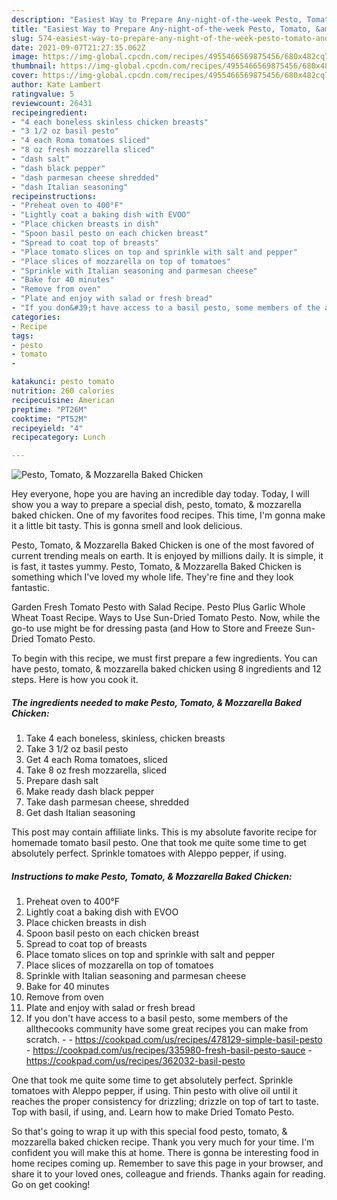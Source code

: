 ```yaml
---
description: "Easiest Way to Prepare Any-night-of-the-week Pesto, Tomato, &amp;amp; Mozzarella Baked Chicken"
title: "Easiest Way to Prepare Any-night-of-the-week Pesto, Tomato, &amp;amp; Mozzarella Baked Chicken"
slug: 574-easiest-way-to-prepare-any-night-of-the-week-pesto-tomato-and-amp-mozzarella-baked-chicken
date: 2021-09-07T21:27:35.062Z
image: https://img-global.cpcdn.com/recipes/4955466569875456/680x482cq70/pesto-tomato-mozzarella-baked-chicken-recipe-main-photo.jpg
thumbnail: https://img-global.cpcdn.com/recipes/4955466569875456/680x482cq70/pesto-tomato-mozzarella-baked-chicken-recipe-main-photo.jpg
cover: https://img-global.cpcdn.com/recipes/4955466569875456/680x482cq70/pesto-tomato-mozzarella-baked-chicken-recipe-main-photo.jpg
author: Kate Lambert
ratingvalue: 5
reviewcount: 26431
recipeingredient:
- "4 each boneless skinless chicken breasts"
- "3 1/2 oz basil pesto"
- "4 each Roma tomatoes sliced"
- "8 oz fresh mozzarella sliced"
- "dash salt"
- "dash black pepper"
- "dash parmesan cheese shredded"
- "dash Italian seasoning"
recipeinstructions:
- "Preheat oven to 400°F"
- "Lightly coat a baking dish with EVOO"
- "Place chicken breasts in dish"
- "Spoon basil pesto on each chicken breast"
- "Spread to coat top of breasts"
- "Place tomato slices on top and sprinkle with salt and pepper"
- "Place slices of mozzarella on top of tomatoes"
- "Sprinkle with Italian seasoning and parmesan cheese"
- "Bake for 40 minutes"
- "Remove from oven"
- "Plate and enjoy with salad or fresh bread"
- "If you don&#39;t have access to a basil pesto, some members of the allthecooks community have some great recipes you can make from scratch.  https://cookpad.com/us/recipes/478129-simple-basil-pesto https://cookpad.com/us/recipes/335980-fresh-basil-pesto-sauce https://cookpad.com/us/recipes/362032-basil-pesto"
categories:
- Recipe
tags:
- pesto
- tomato
- 

katakunci: pesto tomato  
nutrition: 260 calories
recipecuisine: American
preptime: "PT26M"
cooktime: "PT52M"
recipeyield: "4"
recipecategory: Lunch

---
```



![Pesto, Tomato, &amp; Mozzarella Baked Chicken](https://img-global.cpcdn.com/recipes/4955466569875456/680x482cq70/pesto-tomato-mozzarella-baked-chicken-recipe-main-photo.jpg)

Hey everyone, hope you are having an incredible day today. Today, I will show you a way to prepare a special dish, pesto, tomato, &amp; mozzarella baked chicken. One of my favorites food recipes. This time, I'm gonna make it a little bit tasty. This is gonna smell and look delicious.

Pesto, Tomato, &amp; Mozzarella Baked Chicken is one of the most favored of current trending meals on earth. It is enjoyed by millions daily. It is simple, it is fast, it tastes yummy. Pesto, Tomato, &amp; Mozzarella Baked Chicken is something which I've loved my whole life. They're fine and they look fantastic.

Garden Fresh Tomato Pesto with Salad Recipe. Pesto Plus Garlic Whole Wheat Toast Recipe. Ways to Use Sun-Dried Tomato Pesto. Now, while the go-to use might be for dressing pasta (and How to Store and Freeze Sun-Dried Tomato Pesto.


To begin with this recipe, we must first prepare a few ingredients. You can have pesto, tomato, &amp; mozzarella baked chicken using 8 ingredients and 12 steps. Here is how you cook it.

<!--inarticleads1-->

##### The ingredients needed to make Pesto, Tomato, &amp; Mozzarella Baked Chicken:

1. Take 4 each boneless, skinless, chicken breasts
1. Take 3 1/2 oz basil pesto
1. Get 4 each Roma tomatoes, sliced
1. Take 8 oz fresh mozzarella, sliced
1. Prepare dash salt
1. Make ready dash black pepper
1. Take dash parmesan cheese, shredded
1. Get dash Italian seasoning


This post may contain affiliate links. This is my absolute favorite recipe for homemade tomato basil pesto. One that took me quite some time to get absolutely perfect. Sprinkle tomatoes with Aleppo pepper, if using. 

<!--inarticleads2-->

##### Instructions to make Pesto, Tomato, &amp; Mozzarella Baked Chicken:

1. Preheat oven to 400°F
1. Lightly coat a baking dish with EVOO
1. Place chicken breasts in dish
1. Spoon basil pesto on each chicken breast
1. Spread to coat top of breasts
1. Place tomato slices on top and sprinkle with salt and pepper
1. Place slices of mozzarella on top of tomatoes
1. Sprinkle with Italian seasoning and parmesan cheese
1. Bake for 40 minutes
1. Remove from oven
1. Plate and enjoy with salad or fresh bread
1. If you don&#39;t have access to a basil pesto, some members of the allthecooks community have some great recipes you can make from scratch. -  - https://cookpad.com/us/recipes/478129-simple-basil-pesto - https://cookpad.com/us/recipes/335980-fresh-basil-pesto-sauce - https://cookpad.com/us/recipes/362032-basil-pesto


One that took me quite some time to get absolutely perfect. Sprinkle tomatoes with Aleppo pepper, if using. Thin pesto with olive oil until it reaches the proper consistency for drizzling; drizzle on top of tart to taste. Top with basil, if using, and. Learn how to make Dried Tomato Pesto. 

So that's going to wrap it up with this special food pesto, tomato, &amp; mozzarella baked chicken recipe. Thank you very much for your time. I'm confident you will make this at home. There is gonna be interesting food in home recipes coming up. Remember to save this page in your browser, and share it to your loved ones, colleague and friends. Thanks again for reading. Go on get cooking!
